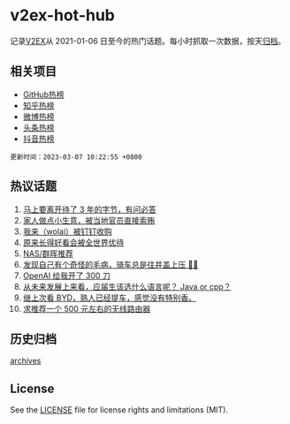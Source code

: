 # v2ex-hot-hub

 记录[V2EX](https://www.v2ex.com/)从 2021-01-06 日至今的热门话题。每小时抓取一次数据，按天[归档](archives)。
 
 ## 相关项目

- [GitHub热榜](https://github.com/it985/github-hot-hub)
- [知乎热榜](https://github.com/it985/zhihu-hot-hub)
- [微博热榜](https://github.com/it985/weibo-hot-hub)
- [头条热榜](https://github.com/it985/toutiao-hot-hub)
- [抖音热榜](https://github.com/it985/douyin-hot-hub)


 `更新时间：2023-03-07 10:22:55 +0800`

## 热议话题

1. [马上要离开待了 3 年的字节，有问必答](https://www.v2ex.com/t/921664)
1. [家人做点小生意，被当地官员直接索贿](https://www.v2ex.com/t/921718)
1. [我来（wolai）被钉钉收购](https://www.v2ex.com/t/921489)
1. [原来长得好看会被全世界优待](https://www.v2ex.com/t/921565)
1. [NAS/群晖推荐](https://www.v2ex.com/t/921502)
1. [发现自己有个奇怪的毛病，骑车总是往井盖上压 😵‍💫](https://www.v2ex.com/t/921540)
1. [OpenAI 给我开了 300 刀](https://www.v2ex.com/t/921774)
1. [从未来发展上来看，应届生该选什么语言呢？ Java or cpp？](https://www.v2ex.com/t/921488)
1. [继上次看 BYD，熟人已经提车，感觉没有特别香。](https://www.v2ex.com/t/921575)
1. [求推荐一个 500 元左右的无线路由器](https://www.v2ex.com/t/921493)

## 历史归档

[archives](archives)

## License

See the [LICENSE](LICENSE) file for license rights and limitations (MIT).
